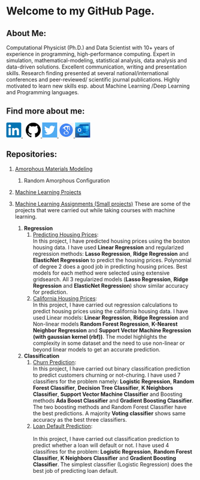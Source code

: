 <html>
 <head>
  <meta name="google-site-verification" content="yVVQ8387YmZi78yWpO4UiQ9wEr2ggY7De1BCvIAlJw8" />
  </html>

# Welcome to my GitHub Page. 

## About Me:
 Computational Physicist (Ph.D.) and Data Scientist with 10+ years of experience in programming, high-performance computing. 
 Expert in simulation, mathematical-modeling, statistical analysis, data analysis and data-driven solutions. 
 Excellent communication, writing and presentation skills.
 Research finding presented at several national/international conferences and peer-reviewed/ scientific journal publications.
 Highly motivated to learn new skills esp. about Machine Learning /Deep Learning and Programming languages.
 
## Find more about me: 


<p>
  <a href="https://www.linkedin.com/in/bishal-bhattarai/" rel="nofollow noreferrer">
    <img src="images/LinkedIn.png" width = "40" alt="linkedin"> 
  </a> &nbsp; 
  <a href="https://github.com/i-bishalb" rel="nofollow noreferrer">
    <img src="images/Github.png" width = "40" alt="github"> 
  </a>
  <a href="https://twitter.com/i_bishalb" rel="nofollow noreferrer">
    <img src="images/twitter.png" width = "40" alt="twitter"> 
  </a>
  <a href="https://scholar.google.com/citations?user=LRJLcRQAAAAJ&hl=en&oi=ao" rel="nofollow noreferrer">
    <img src="images/google.png" width = "40" alt="googlescholar"> 
  </a>
 <a href="mailto:bishal_bhattarai@outlook.com" rel="nofollow noreferrer">
    <img src="images/Outlook_Logo.png" width = "40" alt="twitter"> 
  </a>
</p>

 
 
 ## Repositories:
 
 1. [Amorphous Materials Modeling](https://github.com/i-bishalb/Amorphous_Modeling) 
    1. Random Amorphous Configuration
 
 2. [Machine Learning Projects](https://github.com/i-bishalb/MachineLearningProjects)
   

 3. [Machine Learning Assignments (Small projects)](https://github.com/i-bishalb/MachineLearningAssignments)
    These are some of the projects that were carried out while taking courses with machine learning.
    1. **Regression**
       1. [Predicting Housing Prices](https://github.com/i-bishalb/MachineLearningAssignments/blob/main/Predicting_Housing_Prices_Regression/Predicting_Housing_Prices_Regression.ipynb): <br>
     In this project, I have predicted housing prices using the boston housing data. I have used **Linear Regression** and regularized regression methods: **Lasso Regression**, **Ridge Regression** and **ElasticNet Regression** to predict the housing prices. Polynomial of degree 2 does a good job in predicting housing prices. Best models for each method were selected using extensive gridsearch. All 3 regularized models (**Lasso Regression**, **Ridge Regression** and **ElasticNet Regression**) show similar accuracy for prediction. 
       2. [California Housing Prices](https://github.com/i-bishalb/MachineLearningAssignments/blob/main/Housing_Prices_Regression/California_Housing_Regression.ipynb): <br> 
      In this project, I have carried out regression calculations to predict housing prices using the california housing data. I have used Linear models:
      **Linear Regression**, **Ridge Regression** and Non-linear models **Random Forest Regression**, **K-Nearest Neighbor Regression** and **Support Vector Machine Regression (with gaussian kernel (rbf))**. The model highlights the complexity in some dataset and the need to use non-linear or beyond linear models to get an accurate prediction.
     2. **Classification**
        1. [Churn Prediction](https://github.com/i-bishalb/MachineLearningAssignments/blob/main/Bank_Customers_Churn_Classification/Churn_Classification.ipynb): <br>
           In this project, I have carried out binary classification prediction to predict customers churning or not-churing. I have used 7 classifiers for the problem namely: **Logistic Regression**, **Random Forest Classifier**, **Decision Tree Classifier**, **K Neighbors Classifier**, **Support Vector Machine Classifier** and Boosting methods **Ada Boost Classifier** and **Gradient Boosting Classifier**. The two boosting methods and Random Forest Classifier have the best predictions. A majority **Voting classifier** shows same accuracy as the best three classifiers. 
        2. [Loan Default Prediction](https://github.com/i-bishalb/MachineLearningAssignments/blob/main/Loan_Default_Prediction/Single_family_loan_prediction.ipynb): <br>   
           In this project, I have carried out classification prediction to predict whether a loan will default or not. I have used 4 classifires for the problem: **Logistic Regression**, **Random Forest Classifier**, **K Neighbors Classifier** and **Gradient Boosting Classifier**. The simplest classifier (Logistic Regression) does the best job of predicting loan default.
 
        
   


<!--
**i-bishalb/i-bishalb** is a ✨ _special_ ✨ repository because its `README.md` (this file) appears on your GitHub profile.

Here are some ideas to get you started:

- 🔭 I’m currently working on ...
- 🌱 I’m currently learning ...
- 👯 I’m looking to collaborate on ...
- 🤔 I’m looking for help with ...
- 💬 Ask me about ...
- 📫 How to reach me: ...
- 😄 Pronouns: ...
- ⚡ Fun fact: ...
-->
